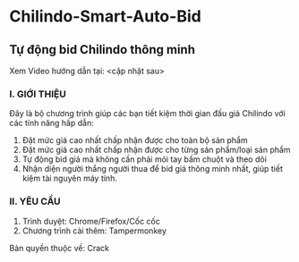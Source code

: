 # Chilindo-Smart-Auto-Bid

<h2>Tự động bid Chilindo thông minh</h2>

Xem Video hướng dẫn tại: <cập nhật sau>

<h3>I. GIỚI THIỆU</h3>

Đây là bộ chương trình giúp các bạn tiết kiệm thời gian đấu giá Chilindo với các tính năng hấp dẫn:
1. Đặt mức giá cao nhất chấp nhận được cho toàn bộ sản phẩm
2. Đặt mức giá cao nhất chấp nhận được cho từng sản phẩm/loại sản phẩm
3. Tự động bid giá mà không cần phải mỏi tay bấm chuột và theo dõi
4. Nhận diện người thắng người thua để bid giá thông minh nhất, giúp tiết kiệm tài nguyên máy tính.

<h3>II. YÊU CẦU</h3>

1. Trình duyệt: Chrome/Firefox/Cốc cốc
2. Chương trình cài thêm: Tampermonkey

Bản quyền thuộc về: Crack
